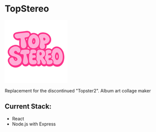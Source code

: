 # TopStereo
<img src="topstereo.png" alt="topster" width="200"/>

Replacement for the discontinued "Topster2". Album art collage maker

## Current Stack:
- React
- Node.js with Express
